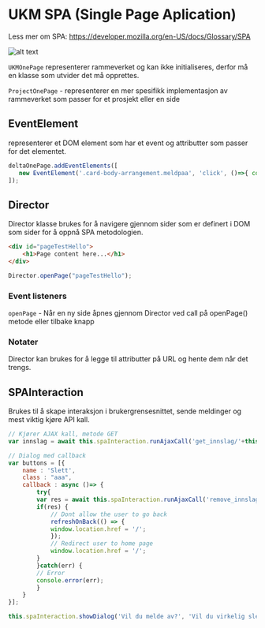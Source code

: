 # UKM SPA (Single Page Aplication)

Less mer om SPA: https://developer.mozilla.org/en-US/docs/Glossary/SPA


![alt text](https://github.com/UKMNorge/ukm-onepage-js/blob/main/docs/diagram-ukm-one-page.png?raw=true)


`UKMOnePage` representerer rammeverket og kan ikke initialiseres, derfor må en klasse som utvider det må opprettes.


`ProjectOnePage` - representerer en mer spesifikk implementasjon av rammeverket som passer for et prosjekt eller en side

## EventElement
representerer et DOM element som har et event og attributter som passer for det elementet.

```js
deltaOnePage.addEventElements([
   new EventElement('.card-body-arrangement.meldpaa', 'click', ()=>{ console.log("callback"); }, 'get_innslag_types', 'GET', ['pl_id'])        
]);
```


## Director
Director klasse brukes for å navigere gjennom sider som er definert i DOM som sider for å oppnå SPA metodologien.

```html
<div id="pageTestHello">
	<h1>Page content here...</h1>
</div>
```

```js
Director.openPage("pageTestHello");
```

### Event listeners
`openPage` - Når en ny side åpnes gjennom Director ved call på openPage() metode eller tilbake knapp


### Notater
Director kan brukes for å legge til attributter på URL og hente dem når det trengs.


## SPAInteraction

Brukes til å skape interaksjon i brukergrensesnittet, sende meldinger og mest viktig kjøre API kall.

```js
// Kjører AJAX kall, metode GET
var innslag = await this.spaInteraction.runAjaxCall('get_innslag/'+this.innslag_id, 'GET', {});

```

```js
// Dialog med callback
var buttons = [{
	name : 'Slett',
	class : "aaa",
	callback : async ()=> {
	    try{
		var res = await this.spaInteraction.runAjaxCall('remove_innslag/', 'POST', {pl_id : innslag.context.monstring.id, b_id : innslag.id})
		if(res) {
		    // Dont allow the user to go back
		    refreshOnBack(() => {
			window.location.href = '/';
		    });
		    // Redirect user to home page
		    window.location.href = '/';
		}
	    }catch(err) {
		// Error
		console.error(err);
	    }
	}
}];

this.spaInteraction.showDialog('Vil du melde av?', 'Vil du virkelig slette dette innslaget?', buttons);
```
